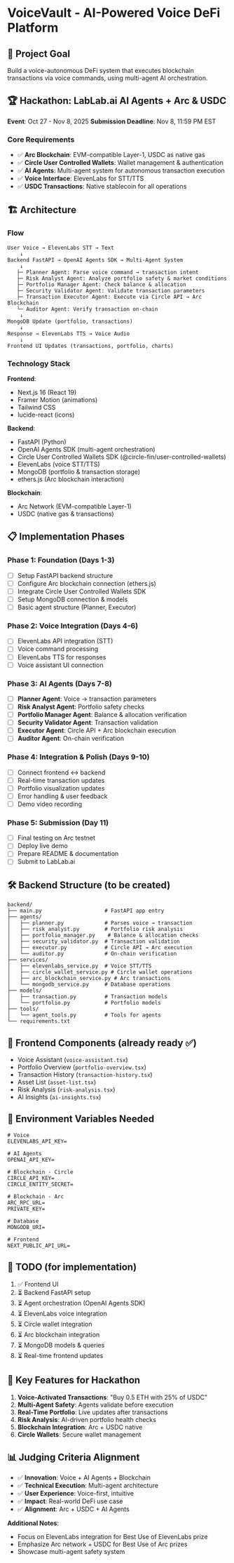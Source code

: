 # VoiceVault - AI-Powered Voice DeFi Platform

## 🎯 Project Goal
Build a voice-autonomous DeFi system that executes blockchain transactions via voice commands, using multi-agent AI orchestration.

## 🏆 Hackathon: LabLab.ai AI Agents + Arc & USDC
**Event**: Oct 27 - Nov 8, 2025
**Submission Deadline**: Nov 8, 11:59 PM EST

### Core Requirements
- ✅ **Arc Blockchain**: EVM-compatible Layer-1, USDC as native gas
- ✅ **Circle User Controlled Wallets**: Wallet management & authentication
- ✅ **AI Agents**: Multi-agent system for autonomous transaction execution
- ✅ **Voice Interface**: ElevenLabs for STT/TTS
- ✅ **USDC Transactions**: Native stablecoin for all operations

## 🏗️ Architecture

### Flow
```
User Voice → ElevenLabs STT → Text
    ↓
Backend FastAPI → OpenAI Agents SDK → Multi-Agent System
    ↓
   ├─ Planner Agent: Parse voice command → transaction intent
   ├─ Risk Analyst Agent: Analyze portfolio safety & market conditions
   ├─ Portfolio Manager Agent: Check balance & allocation
   ├─ Security Validator Agent: Validate transaction parameters
   ├─ Transaction Executor Agent: Execute via Circle API → Arc Blockchain
   └─ Auditor Agent: Verify transaction on-chain
    ↓
MongoDB Update (portfolio, transactions)
    ↓
Response → ElevenLabs TTS → Voice Audio
    ↓
Frontend UI Updates (transactions, portfolio, charts)
```

### Technology Stack
**Frontend**:
- Next.js 16 (React 19)
- Framer Motion (animations)
- Tailwind CSS
- lucide-react (icons)

**Backend**:
- FastAPI (Python)
- OpenAI Agents SDK (multi-agent orchestration)
- Circle User Controlled Wallets SDK (@circle-fin/user-controlled-wallets)
- ElevenLabs (voice STT/TTS)
- MongoDB (portfolio & transaction storage)
- ethers.js (Arc blockchain interaction)

**Blockchain**:
- Arc Network (EVM-compatible Layer-1)
- USDC (native gas & transactions)

## 📋 Implementation Phases

### Phase 1: Foundation (Days 1-3)
- [ ] Setup FastAPI backend structure
- [ ] Configure Arc blockchain connection (ethers.js)
- [ ] Integrate Circle User Controlled Wallets SDK
- [ ] Setup MongoDB connection & models
- [ ] Basic agent structure (Planner, Executor)

### Phase 2: Voice Integration (Days 4-6)
- [ ] ElevenLabs API integration (STT)
- [ ] Voice command processing
- [ ] ElevenLabs TTS for responses
- [ ] Voice assistant UI connection

### Phase 3: AI Agents (Days 7-8)
- [ ] **Planner Agent**: Voice → transaction parameters
- [ ] **Risk Analyst Agent**: Portfolio safety checks
- [ ] **Portfolio Manager Agent**: Balance & allocation verification
- [ ] **Security Validator Agent**: Transaction validation
- [ ] **Executor Agent**: Circle API + Arc blockchain execution
- [ ] **Auditor Agent**: On-chain verification

### Phase 4: Integration & Polish (Days 9-10)
- [ ] Connect frontend ↔ backend
- [ ] Real-time transaction updates
- [ ] Portfolio visualization updates
- [ ] Error handling & user feedback
- [ ] Demo video recording

### Phase 5: Submission (Day 11)
- [ ] Final testing on Arc testnet
- [ ] Deploy live demo
- [ ] Prepare README & documentation
- [ ] Submit to LabLab.ai

## 🛠️ Backend Structure (to be created)
```
backend/
├── main.py                    # FastAPI app entry
├── agents/
│   ├── planner.py             # Parses voice → transaction
│   ├── risk_analyst.py        # Portfolio risk analysis
│   ├── portfolio_manager.py    # Balance & allocation checks
│   ├── security_validator.py  # Transaction validation
│   ├── executor.py            # Circle API → Arc execution
│   └── auditor.py             # On-chain verification
├── services/
│   ├── elevenlabs_service.py  # Voice STT/TTS
│   ├── circle_wallet_service.py # Circle wallet operations
│   ├── arc_blockchain_service.py # Arc transactions
│   └── mongodb_service.py     # Database operations
├── models/
│   ├── transaction.py         # Transaction models
│   └── portfolio.py           # Portfolio models
├── tools/
│   └── agent_tools.py         # Tools for agents
└── requirements.txt
```

## 🎨 Frontend Components (already ready ✅)
- Voice Assistant (`voice-assistant.tsx`)
- Portfolio Overview (`portfolio-overview.tsx`)
- Transaction History (`transaction-history.tsx`)
- Asset List (`asset-list.tsx`)
- Risk Analysis (`risk-analysis.tsx`)
- AI Insights (`ai-insights.tsx`)

## 🔑 Environment Variables Needed
```
# Voice
ELEVENLABS_API_KEY=

# AI Agents
OPENAI_API_KEY=

# Blockchain - Circle
CIRCLE_API_KEY=
CIRCLE_ENTITY_SECRET=

# Blockchain - Arc
ARC_RPC_URL=
PRIVATE_KEY=

# Database
MONGODB_URI=

# Frontend
NEXT_PUBLIC_API_URL=
```

## 📝 TODO (for implementation)
1. ✅ Frontend UI
2. ⏳ Backend FastAPI setup
3. ⏳ Agent orchestration (OpenAI Agents SDK)
4. ⏳ ElevenLabs voice integration
5. ⏳ Circle wallet integration
6. ⏳ Arc blockchain integration
7. ⏳ MongoDB models & queries
8. ⏳ Real-time frontend updates

## 🎯 Key Features for Hackathon
1. **Voice-Activated Transactions**: "Buy 0.5 ETH with 25% of USDC"
2. **Multi-Agent Safety**: Agents validate before execution
3. **Real-Time Portfolio**: Live updates after transactions
4. **Risk Analysis**: AI-driven portfolio health checks
5. **Blockchain Integration**: Arc + USDC native
6. **Circle Wallets**: Secure wallet management

## 📊 Judging Criteria Alignment
- ✅ **Innovation**: Voice + AI Agents + Blockchain
- ✅ **Technical Execution**: Multi-agent architecture
- ✅ **User Experience**: Voice-first, intuitive
- ✅ **Impact**: Real-world DeFi use case
- ✅ **Alignment**: Arc + USDC + AI Agents

**Additional Notes**:
- Focus on ElevenLabs integration for Best Use of ElevenLabs prize
- Emphasize Arc network + USDC for Best Use of Arc prizes
- Showcase multi-agent safety system
